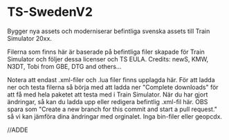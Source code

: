# TS-SwedenV2
Bygger nya assets och moderniserar befintliga svenska assets till Train Simulator 20xx.

Filerna som finns här är baserade på befintliga filer skapade för Train Simulator och följer dessa licenser och TS EULA.
Credits: newS, KMW, N3DT, Tobi from GBE, DTG and others...

Notera att endast .xml-filer och .lua filer finns upplagda här. För att ladda ner och testa filerna så börja med att ladda ner "Complete downloads" för att få med hela paketet att testa med i Train Simulator. När du har gjort ändringar, så kan du ladda upp eller redigera befintlig .xml-fil här. OBS spara som "Create a new branch for this commit and start a pull request." så vi kan jämföra dina ändringar med orginalet. Inga bin-filer eller geopcdx.

//ADDE
